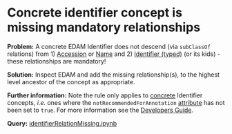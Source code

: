 #  Concrete identifier concept is missing mandatory relationships

**Problem:**
A concrete EDAM Identifier does not descend (via ```subClassOf``` relations) from 1) [Accession](http://edamontology.org/data_2091) or [Name](http://edamontology.org/data_2099) and 2) [Identifier (typed)](http://edamontology.org/data_0976) (or its kids) - these relationships are mandatory!

**Solution:** Inspect EDAM and add the missing relationship(s), to the highest level ancestor of the concept as appropriate.

**Further information:** Note the rule only applies to [concrete](https://edamontologydocs.readthedocs.io/en/latest/technical_details.html#concept-types) Identifier concepts, *i.e.* ones where the ```notRecommendedForAnnotation``` [attribute](https://edamontologydocs.readthedocs.io/en/latest/developers_guide.html#optional-attributes) has not been set to ```true```.  For more information see the [Developers Guide](https://edamontologydocs.readthedocs.io/en/latest/developers_guide.html#hierarchy).


**Query:** [identifierRelationMissing.ipynb](https://github.com/edamontology/edamverify/blob/master/queries/identifierRelationMissing.ipynb)
